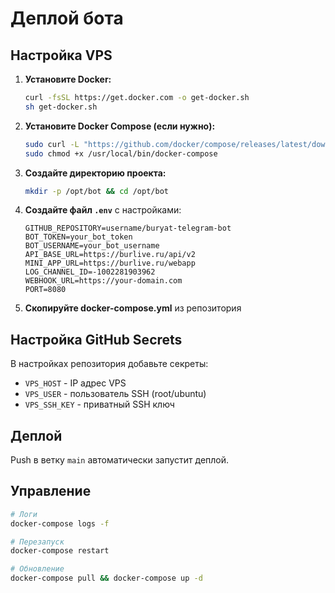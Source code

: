 # Деплой бота

## Настройка VPS

1. **Установите Docker:**
   ```bash
   curl -fsSL https://get.docker.com -o get-docker.sh
   sh get-docker.sh
   ```

2. **Установите Docker Compose (если нужно):**
   ```bash
   sudo curl -L "https://github.com/docker/compose/releases/latest/download/docker-compose-$(uname -s)-$(uname -m)" -o /usr/local/bin/docker-compose
   sudo chmod +x /usr/local/bin/docker-compose
   ```

3. **Создайте директорию проекта:**
   ```bash
   mkdir -p /opt/bot && cd /opt/bot
   ```

4. **Создайте файл `.env`** с настройками:
   ```env
   GITHUB_REPOSITORY=username/buryat-telegram-bot
   BOT_TOKEN=your_bot_token
   BOT_USERNAME=your_bot_username
   API_BASE_URL=https://burlive.ru/api/v2
   MINI_APP_URL=https://burlive.ru/webapp
   LOG_CHANNEL_ID=-1002281903962
   WEBHOOK_URL=https://your-domain.com
   PORT=8080
   ```

5. **Скопируйте docker-compose.yml** из репозитория

## Настройка GitHub Secrets

В настройках репозитория добавьте секреты:
- `VPS_HOST` - IP адрес VPS
- `VPS_USER` - пользователь SSH (root/ubuntu)  
- `VPS_SSH_KEY` - приватный SSH ключ

## Деплой

Push в ветку `main` автоматически запустит деплой.

## Управление

```bash
# Логи
docker-compose logs -f

# Перезапуск
docker-compose restart

# Обновление
docker-compose pull && docker-compose up -d
```

